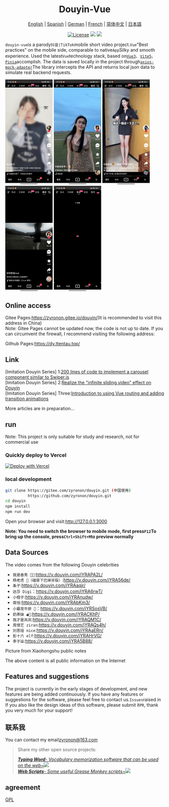 <h1 align="center">
  Douyin-Vue
</h1>

<p align="center">
 <a href="REREADME.en.md">English</a> | <a href="REREADME.es.md">Spanish</a> | <a href="REREADME.de.md">German</a> | 
<a href="REREADME.fr.md">French</a> | <a href="../README.md">简体中文</a> |  <a href="REREADME.ja.md">日本語</a> 
</p>

<p align="center">
  <a href="https://github.com/zyronon/douyin/blob/master/LICENSE"><img src="https://img.shields.io/github/license/zyronon/douyin" alt="License"></a>
  <a><img src="https://img.shields.io/badge/PRs-welcome-brightgreen.svg"/></a>
  <a><img src="https://img.shields.io/badge/Powered%20by-Vue-blue"/></a>
</p>

`douyin-vue`is a parody`抖音|TikTok`mobile short video project.`Vue`"Best practices" on the mobile side, comparable to native`App`Silky and smooth experience. Used the latest`Vue`technology stack, based on[`Vue3`](https://cn.vuejs.org/)、[`Vite5`](https://cn.vitejs.dev/)、[`Pinia`](https://pinia.vuejs.org/)accomplish. The data is saved locally in the project through[`axios-mock-adapter`](https://github.com/ctimmerm/axios-mock-adapter)The library intercepts the API and returns local json data to simulate real backend requests.

<div>
<img width="150px" src='imgs/1.gif' />
<img width="150px" src='imgs/2.gif' />
<img width="150px" src='imgs/3.gif' />
<img width="150px" src='imgs/4.gif' />
<img width="150px" src='imgs/5.gif' />
</div>

## Online access

Gitee Pages:<https://zyronon.gitee.io/douyin/>(It is recommended to visit this address in China)  
Note: Gitee Pages cannot be updated now, the code is not up to date. If you can circumvent the firewall, I recommend visiting the following address:

Github Pages:<https://dy.ttentau.top/>

[//]: # "Gitee pages: [https://dy.ttentau.top/](https://dy.ttentau.top/) (中国地区推荐访问这个地址)  "

[//]: # "Github pages: [https://zyronon.github.io/douyin/](https://zyronon.github.io/douyin/)  "

[//]: # "Netlify: [https://douyins.netlify.app/](https://douyins.netlify.app/)"

[//]: # "Vercel:  [https://douyins.vercel.app](https://douyins.vercel.app)"

[//]: # "Android Apk: https://github.com/zyronon/douyin/releases"

[//]: # "**注意**：`PC` 必须将浏览器切到手机模式，先按 `F12` 调出控制台，再按 `Ctrl+Shift+M`才能正常预览"

[//]: # "**注意**：手机请用  [Via 浏览器](https://viayoo.com/zh-cn/)  或 Chrome 浏览器预览。其它浏览器可能会强制将视频全屏，导致无法正常显示"

## Link

\[Imitation Douyin Series] 1:[200 lines of code to implement a carousel component similar to Swiper.js](https://juejin.cn/post/7360512664317018146)  
\[Imitation Douyin Series] 2:[Realize the "infinite sliding video" effect on Douyin](https://juejin.cn/post/7361614921519054883)  
\[Imitation Douyin Series] Three:[Introduction to using Vue routing and adding transition animations](https://juejin.cn/post/7362528152777130025)

More articles are in preparation...

## run

Note: This project is only suitable for study and research, not for commercial use

### Quickly deploy to Vercel

[![Deploy with Vercel](https://vercel.com/button)](https://vercel.com/new/clone?repository-url=https://github.com/zyronon/douyin)

### local development

```bash
git clone https://gitee.com/zyronon/douyin.git (中国使用)
          https://github.com/zyronon/douyin.git 
cd douyin
npm install
npm run dev
```

Open your browser and visit:<http://127.0.0.1:3000>

**Note: You need to switch the browser to mobile mode, first press`F12`To bring up the console, press`Ctrl+Shift+M`to preview normally**

## Data Sources

The video comes from the following Douyin celebrities

-   `我是香秀 🐂🍺`:<https://v.douyin.com/iYRAPA2L/>
-   `杨老虎 🐯（磕穿下巴掉牙版）`:<https://v.douyin.com/iYRA56de/>
-   `条子`:<https://v.douyin.com/iYRAaqjr/>
-   `达莎 Digi`：<https://v.douyin.com/iYRA6rwT/>
-   `小橙子`:<https://v.douyin.com/iYRAnudw/>
-   `南恬`:<https://v.douyin.com/iYRAbKm3/>
-   `小霸宠牛排 🥩`：<https://v.douyin.com/iYRSosVB/>
-   `奶茶妹 ◕🌱`:<https://v.douyin.com/iYRACKhP/>
-   `我才是岚岚`:<https://v.douyin.com/iYRAQM1C/>
-   `周憬艺 ziran`:<https://v.douyin.com/iYRAQs4h/>
-   `刘思瑶 nice`:<https://v.douyin.com/iYRAaERn/>
-   `彭十六 elf`:<https://v.douyin.com/iYRAHrVG/>
-   `李子柒`:<https://v.douyin.com/iYRA5B88/>

Picture from Xiaohongshu public notes

The above content is all public information on the Internet

## Features and suggestions

The project is currently in the early stages of development, and new features are being added continuously. If you have any features or suggestions for the software, please feel free to contact us.`Issues`raised in
If you also like the design ideas of this software, please submit it`PR`, thank you very much for your support!

## 联系我

You can contact my email<a href="mailto:zyronon@163.com">zyronon@163.com</a>

> Share my other open source projects:
>
> _[**Typing Word**- Vocabulary memorization software that can be used on the web~](https://github.com/zyronon/typing-word)<img src="https://img.shields.io/github/stars/zyronon/typing-word.svg?style=flat-square&label=Star&color=4285dd&logo=github" height="16px" />_  
> _[**Web Scripts**- Some useful Grease Monkey scripts~](https://github.com/zyronon/web-scripts)<img src="https://img.shields.io/github/stars/zyronon/web-scripts.svg?style=flat-square&label=Star&color=4285dd&logo=github" height="16px" />_

## agreement

[GPL](../LICENSE)
